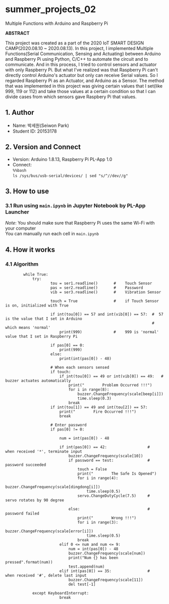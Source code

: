 # summer_projects_02
Multiple Functions with Arduino and Raspberry Pi

**ABSTRACT**

This project was created as a part of the 2020 IoT SMART DESIGN CAMP(2020.08.10 ~ 2020.08.13). In this project, I implemented Multiple Functions(Serial Communication, Sensing and Actuating) between Arduino and Raspberry Pi using Python, C/C++ to automate the circuit and to communicate. And in this process, I tried to control sensors and actuator with only Raspberry Pi. But what I've realized was that Raspberry Pi can't directly control Arduino's actuator but only can receive Serial values. So I regarded Raspberry Pi as an Actuator, and Arduino as a Sensor. The method that was implemented in this project was giving certain values that I set(like 999, 119 or 112) and take those values at a certain condition so that I can divide cases from which sensors gave Raspbery Pi that values.



## 1. Author   
* Name: 박세원(Seiwon Park)
* Student ID: 20153178

## 2. Version and Connect   
* Version: Arduino 1.8.13, Raspberry Pi PL-App 1.0
* Connect:   
            <code>%%bash</code>   
            <code>ls /sys/bus/usb-serial/devices/ | sed "s/^/\/dev\//g"</code>                 
    
## 3. How to use   
### 3.1 Run using <code>main.ipynb</code> in Jupyter Notebook by PL-App Launcher
_Note_: You should make sure that Raspberry Pi uses the same Wi-Fi with your computer   
You can manually run each cell in <code>main.ipynb</code>   

## 4. How it works   
### 4.1 Algorithm   
```
        while True:   
            try:
                    tou = ser1.readline()       #    Touch Sensor
                    pas = ser2.readline()       #    Password
                    vib = ser3.readline()       #    Vibration Sensor
                    
                    touch = True                #    if Touch Sensor is on, initialized with True

                    if int(tou[0]) == 57 and int(vib[0]) == 57:  #  57 is the value that I set in Arduino 
                                                                 #  which means 'normal'
                        print(999)              #    999 is 'normal' value that I set in Raspberry Pi

                    if pas[0] == 0:          
                        print(999)
                    else:
                        print(int(pas[0]) - 48)

                    # When each sensors sensed
                    if touch:
                        if int(tou[0]) == 49 or int(vib[0]) == 49:   # buzzer actuates automatically
                            print("        Problem Occurred !!!")
                            for i in range(8):
                                buzzer.ChangeFrequency(scale[beep[i]])
                                time.sleep(0.3)
                            break
                    if int(tou[1]) == 49 and int(tou[2]) == 57:
                        print("        Fire Occurred !!!")
                        break

                    # Enter password        
                    if pas[0] != 0:

                        num = int(pas[0]) - 48

                        if int(pas[0]) == 42:                  #    when received '*', terminate input
                            buzzer.ChangeFrequency(scale[10])
                            if password == test:               #    password succeeded
                                touch = False
                                print("        The Safe Is Opened")
                                for i in range(4):
                                    buzzer.ChangeFrequency(scale[dingdong[i]])
                                    time.sleep(0.5)
                                servo.ChangeDutyCycle(7.5)     #    servo rotates by 90 degree

                            else:                              #    password failed
                                print("        Wrong !!!")
                                for i in range(3):
                                    buzzer.ChangeFrequency(scale[error[i]])
                                    time.sleep(0.5)
                                break
                        elif 0 <= num and num <= 9:
                            num = int(pas[0]) - 48
                            buzzer.ChangeFrequency(scale[num])
                            print("Num {} has been pressed".format(num))
                            test.append(num)
                        elif int(pas[0]) == 35:                #   when received '#', delete last input
                            buzzer.ChangeFrequency(scale[11])
                            del test[-1]

            except KeyboardInterrupt:
                        break
```





        
